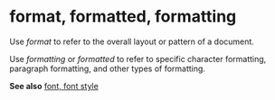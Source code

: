 # format, formatted, formatting

Use *format* to refer to the overall layout or pattern of a document.

Use *formatting* or *formatted* to refer to specific character formatting, paragraph formatting, and other types of formatting.

**See also** [font, font style](../f/font-font-style.md)
